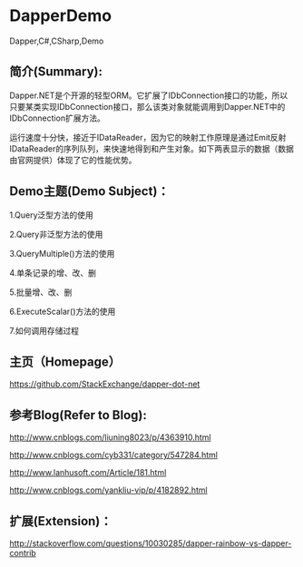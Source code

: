 # DapperDemo
Dapper,C#,CSharp,Demo

简介(Summary):
--------------------------------
Dapper.NET是个开源的轻型ORM。它扩展了IDbConnection接口的功能，所以只要某类实现IDbConnection接口，那么该类对象就能调用到Dapper.NET中的IDbConnection扩展方法。

运行速度十分快，接近于IDataReader，因为它的映射工作原理是通过Emit反射IDataReader的序列队列，来快速地得到和产生对象。如下两表显示的数据（数据由官网提供）体现了它的性能优势。


Demo主题(Demo Subject)：
--------------------------------
1.Query泛型方法的使用

2.Query非泛型方法的使用

3.QueryMultiple()方法的使用

4.单条记录的增、改、删

5.批量增、改、删

6.ExecuteScalar()方法的使用

7.如何调用存储过程

主页（Homepage）
--------------------------------
https://github.com/StackExchange/dapper-dot-net

参考Blog(Refer to Blog):
--------------------------------
http://www.cnblogs.com/liuning8023/p/4363910.html

http://www.cnblogs.com/cyb331/category/547284.html

http://www.lanhusoft.com/Article/181.html

http://www.cnblogs.com/yankliu-vip/p/4182892.html

扩展(Extension)：
--------------------------------
http://stackoverflow.com/questions/10030285/dapper-rainbow-vs-dapper-contrib
